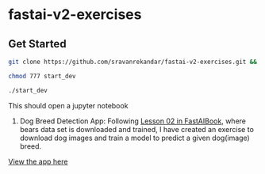 # fastai-v2-exercises

## Get Started

```bash
git clone https://github.com/sravanrekandar/fastai-v2-exercises.git && cd fastai-v2-exercises
```

```bash
chmod 777 start_dev
```

```bash
./start_dev
```

This should open a jupyter notebook

1. Dog Breed Detection App:
Following [Lesson 02 in FastAIBook](https://github.com/fastai/fastbook/blob/master/02_production.ipynb), where bears data set is downloaded and trained, I have created an exercise to download dog images and train a model to predict a given dog(image) breed.

[View the app here](app/dog_types/dog_types_app.ipynb)
